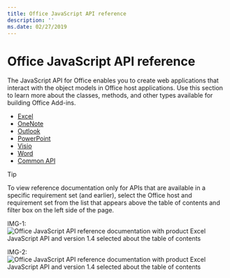 ```yaml
---
title: Office JavaScript API reference 
description: ''
ms.date: 02/27/2019
---
```


# Office JavaScript API reference

The JavaScript API for Office enables you to create web applications that interact with the object models in Office host applications. Use this section to learn more about the classes, methods, and other types available for building Office Add-ins.

- [Excel](/javascript/api/api-ref?view=excel-js-preview)
- [OneNote](/javascript/api/api-ref?view=onenote-js-1.1)
- [Outlook](/javascript/api/api-ref?view=outlook-js-preview)
- [PowerPoint](/javascript/api/api-ref?view=powerpoint-js-1.1)
- [Visio](/javascript/api/api-ref?view=visio-js-1.1)
- [Word](/javascript/api/api-ref?view=word-js-preview)
- [Common API](/javascript/api/api-ref?view=common-js)

> [!TIP]
> To view reference documentation only for APIs that are available in a specific requirement set (and earlier), select the Office host and requirement set from the list that appears above the table of contents and filter box on the left side of the page.
> 
> IMG-1:
> ![Office JavaScript API reference documentation with product Excel JavaScript API and version 1.4 selected about the table of contents](images/api-ref-moniker-selector-1.png)
> 
> IMG-2:
> ![Office JavaScript API reference documentation with product Excel JavaScript API and version 1.4 selected about the table of contents](/javascript/api/images/api-ref-moniker-selector-1.png)